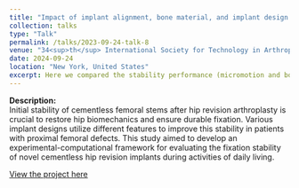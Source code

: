 ```yaml
---
title: "Impact of implant alignment, bone material, and implant design factors on the primary fixation stability in cementless unicompartmental knee replacement"
collection: talks
type: "Talk"
permalink: /talks/2023-09-24-talk-8
venue: "34<sup>th</sup> International Society for Technology in Arthroplasty"
date: 2024-09-24
location: "New York, United States"
excerpt: Here we compared the stability performance (micromotion and bone strain energy density) between two novel THA revision designs
---
```

**Description:**<br>
Initial stability of cementless femoral stems after hip revision arthroplasty is crucial to restore hip biomechanics and ensure durable fixation. Various implant designs utilize different features to improve this stability in patients with proximal femoral defects. This study aimed to develop an experimental-computational framework for evaluating the fixation stability of novel cementless hip revision implants during activities of daily living.

[View the project here](https://yanghuizhou1122.github.io//portfolio/portfolio-4-hip-micromotion/)